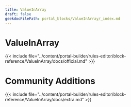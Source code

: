 ```yaml
---
title: ValueInArray
draft: false
geekdocFilePath: portal_blocks/ValueInArray/_index.md
---
```

# ValueInArray
{{< include file="../content/portal-builder/rules-editor/block-reference/ValueInArray/docs/official.md" >}}

# Community Additions

{{< include file="../content/portal-builder/rules-editor/block-reference/ValueInArray/docs/extra.md" >}}